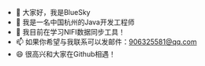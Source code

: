 - 👋 大家好，我是BlueSky
- 👀 我是一名中国杭州的Java开发工程师
- 🌱 我目前在学习NIFI数据同步工具！
- 📫 如果你希望与我联系可以发邮件：906325581@qq.com
- 😄 很高兴和大家在Github相遇！
